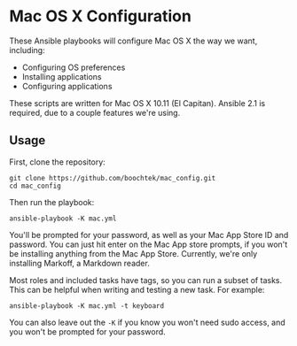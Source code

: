 Mac OS X Configuration
======================

These Ansible playbooks will configure Mac OS X the way we want, including:

  * Configuring OS preferences
  * Installing applications
  * Configuring applications

These scripts are written for Mac OS X 10.11 (El Capitan).
Ansible 2.1 is required, due to a couple features we're using.


Usage
-----

First, clone the repository:

~~~ shell
git clone https://github.com/boochtek/mac_config.git
cd mac_config
~~~

Then run the playbook:

~~~ shell
ansible-playbook -K mac.yml
~~~

You'll be prompted for your password, as well as your Mac App Store ID and password.
You can just hit enter on the Mac App store prompts, if you won't be installing anything from the Mac App Store. Currently, we're only installing Markoff, a Markdown reader.

Most roles and included tasks have tags, so you can run a subset of tasks.
This can be helpful when writing and testing a new task.
For example:

~~~ shell
ansible-playbook -K mac.yml -t keyboard
~~~

You can also leave out the `-K` if you know you won't need sudo access,
and you won't be prompted for your password.
